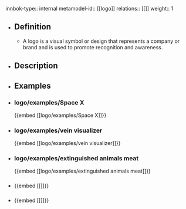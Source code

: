 innbok-type:: internal
metamodel-id:: [[logo]]
relations:: [[]]
weight:: 1

- ## Definition
  - A logo is a visual symbol or design that represents a company or brand and is used to promote recognition and awareness.
- ## Description
- ## Examples
- ### logo/examples/Space X
  {{embed [[logo/examples/Space X]]}}
- ### logo/examples/vein visualizer
  {{embed [[logo/examples/vein visualizer]]}}
- ### logo/examples/extinguished animals meat
  {{embed [[logo/examples/extinguished animals meat]]}}
- ### 
  {{embed [[]]}}
- ### 
  {{embed [[]]}}


